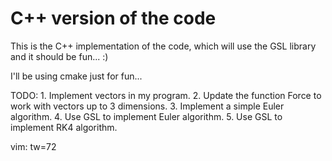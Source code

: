 C++ version of the code
=======================

This is the C++ implementation of the code, which will use the GSL
library and it should be fun... :)

I'll be using cmake just for fun...

TODO:
    1. Implement vectors in my program.
    2. Update the function Force to work with vectors up to 3
       dimensions.
    3. Implement a simple Euler algorithm.
    4. Use GSL to implement Euler algorithm.
    5. Use GSL to implement RK4 algorithm.

vim: tw=72
